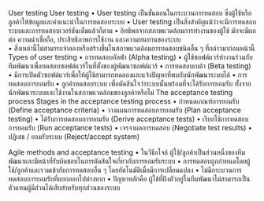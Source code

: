 User testing
User testing
•	User testing เป็นขั้นตอนในกระบวนการทดสอบ ซึ่งผู้ใช้หรือลูกค้าให้ข้อมูลและคำแนะนำในการทดสอบระบบ
•	User testing เป็นสิ่งสำคัญแม้ว่าจะมีการทดสอบระบบและการทดสอบเวอร์ชันเต็มแล้วก็ตาม
•	อิทธิพลจากสภาพแวดล้อมการทำงานของผู้ใช้ มักจะมีผลต่อ ความน่าเชื่อถือ, ประสิทธิภาพการใช้งาน และความทนทานของระบบ	
•	สิ่งเหล่านี้ไม่สามารถจำลองหรือสร้างขึ้นในสภาพแวดล้อมการทดสอบชนิดอื่น ๆ ที่กล่าวมาก่อนหน้านี้
Types of user testing
•	การทดสอบอัลฟ่า (Alpha testing)
•	ผู้ใช้ซอฟต์แวร์ทำงานร่วมกับทีมพัฒนาเพื่อทดสอบซอฟต์แวร์ในที่ตั้งของผู้พัฒนาซอฟต์แวร์
•	การทดสอบเบต้า (Beta testing)
•	มีการเปิดตัวซอฟต์แวร์เพื่อให้ผู้ใช้สามารถทดลองและแจ้งปัญหาที่พบกับนักพัฒนาระบบได้
•	การทดสอบการยอมรับ
•	ลูกค้าทดสอบระบบ เพื่อตัดสินใจว่าระบบนั้นพร้อมที่จะได้รับการยอมรับ ทั้งจากนักพัฒนาระบบและใช้งานในสภาพแวดล้อมของลูกค้าหรือไม่
The acceptance testing process 
Stages in the acceptance testing process
•	กำหนดเกณฑ์การยอมรับ (Define acceptance criteria)
•	วางแผนการทดสอบการยอมรับ (Plan acceptance testing)
•	ได้รับการทดสอบการยอมรับ (Derive acceptance tests)
•	เรียกใช้การทดสอบการยอมรับ  (Run acceptance tests)
•	เจรจาผลการทดสอบ (Negotiate test results)
•	ปฏิเสธ / ยอมรับระบบ (Reject/accept system)

Agile methods and acceptance testing
•	ในวิธีอไจล์ ผู้ใช้/ลูกค้าเป็นส่วนหนึ่งของทีมพัฒนาและมีหน้าที่รับผิดชอบในการตัดสินใจเกี่ยวกับการยอมรับระบบ
•	การทดสอบถูกกำหนดโดยผู้ใช้/ลูกค้าและรวมเข้ากับการทดสอบอื่น ๆ โดยอัตโนมัติเมื่อมีการเปลี่ยนแปลง
•	ไม่มีกระบวนการทดสอบการยอมรับที่แยกออกไปต่างหาก
•	ปัญหาหลักคือ ผู้ใช้ที่ฝังตัวอยู่ในทีมพัฒนาไม่สามารถเป็นตัวแทนผู้มีส่วนได้เสียสำหรับทุกส่วนของระบบ
